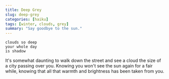 ```yaml
---
title: Deep Grey
slug: deep-grey
categories: [haiku]
tags: [winter, clouds, grey]
summary: "Say goodbye to the sun."
---
```


```
clouds so deep
your whole day 
is shadow
```

It's somewhat daunting to walk down the street and see a cloud the size of a city passing over you. 
Knowing you won't see the sun again for a fair while, knowing that all that warmth and brightness has been taken from you.

